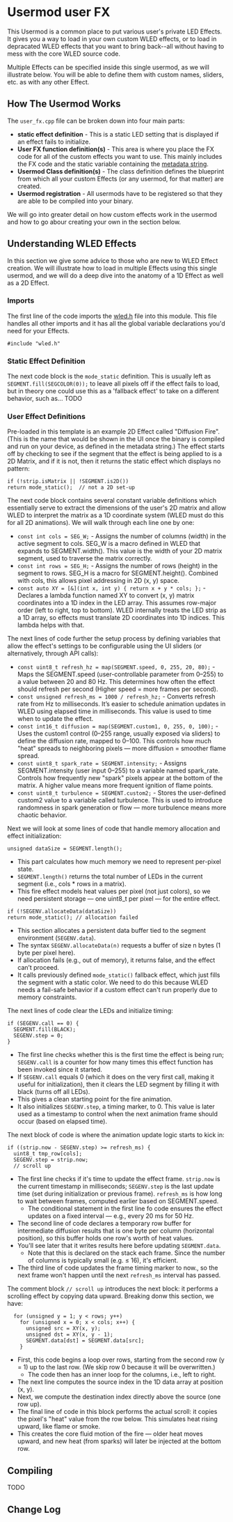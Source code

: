 # Usermod user FX

This Usermod is a common place to put various user's private LED Effects.  It gives you a way to load in your own custom WLED effects, or to load in depracated WLED effects that you want to bring back--all without having to mess with the core WLED source code.

Multiple Effects can be specified inside this single usermod, as we will illustrate below.  You will be able to define them with custom names, sliders, etc. as with any other Effect.



## How The Usermod Works

The `user_fx.cpp` file can be broken down into four main parts:
* **static effect definition** - This is a static LED setting that is displayed if an effect fails to initialize.
* **User FX function definition(s)** - This area is where you place the FX code for all of the custom effects you want to use.  This mainly includes the FX code and the static variable containing the [metadata string](https://kno.wled.ge/interfaces/json-api/#effect-metadata). 
* **Usermod Class definition(s)** - The class definition defines the blueprint from which all your custom Effects (or any usermod, for that matter) are created.
* **Usermod registration** - All usermods have to be registered so that they are able to be compiled into your binary.

We will go into greater detail on how custom effects work in the usermod and how to go abour creating your own in the section below.


## Understanding WLED Effects

In this section we give some advice to those who are new to WLED Effect creation.  We will illustrate how to load in multiple Effects using this single usermod, and we will do a deep dive into the anatomy of a 1D Effect as well as a 2D Effect.

### Imports
The first line of the code imports the [wled.h](https://github.com/wled/WLED/blob/main/wled00/wled.h) file into this module.  This file handles all other imports and it has all the global variable declarations you'd need for your Effects.

```
#include "wled.h"
```

### Static Effect Definition
The next code block is the `mode_static` definition.  This is usually left as `SEGMENT.fill(SEGCOLOR(0));` to leave all pixels off if the effect fails to load, but in theory one could use this as a 'fallback effect' to take on a different behavior, such as...
TODO

### User Effect Definitions
Pre-loaded in this template is an example 2D Effect called "Diffusion Fire".  (This is the name that would be shown in the UI once the binary is compiled and run on your device, as defined in the metadata string.)
The effect starts off by checking to see if the segment that the effect is being applied to is a 2D Matrix, and if it is not, then it returns the static effect which displays no pattern:
```
if (!strip.isMatrix || !SEGMENT.is2D()) 
return mode_static();  // not a 2D set-up 
```
The next code block contains several constant variable definitions which essentially serve to extract the dimensions of the user's 2D matrix and allow WLED to interpret the matrix as a 1D coordinate system (WLED must do this for all 2D animations). We will walk through each line one by one:
* `const int cols = SEG_W;` -  Assigns the number of columns (width) in the active segment to cols.  SEG_W is a macro defined in WLED that expands to SEGMENT.width().  This value is the width of your 2D matrix segment, used to traverse the matrix correctly.
* `const int rows = SEG_H;` - Assigns the number of rows (height) in the segment to rows.  SEG_H is a macro for SEGMENT.height(). Combined with cols, this allows pixel addressing in 2D (x, y) space.
* `const auto XY = [&](int x, int y) { return x + y * cols; };` - Declares a lambda function named XY to convert (x, y) matrix coordinates into a 1D index in the LED array.  This assumes row-major order (left to right, top to bottom).  WLED internally treats the LED strip as a 1D array, so effects must translate 2D coordinates into 1D indices. This lambda helps with that.

The next lines of code further the setup process by defining variables that allow the effect's settings to be configurable using the UI sliders (or alternatively, through API calls):

* `const uint8_t refresh_hz = map(SEGMENT.speed, 0, 255, 20, 80);` - Maps the SEGMENT.speed (user-controllable parameter from 0–255) to a value between 20 and 80 Hz.  This determines how often the effect should refresh per second (Higher speed = more frames per second).
* `const unsigned refresh_ms = 1000 / refresh_hz;` - Converts refresh rate from Hz to milliseconds. It’s easier to schedule animation updates in WLED using elapsed time in milliseconds. This value is used to time when to update the effect.
* `const int16_t diffusion = map(SEGMENT.custom1, 0, 255, 0, 100);` - Uses the custom1 control (0–255 range, usually exposed via sliders) to define the diffusion rate, mapped to 0–100.  This controls how much "heat" spreads to neighboring pixels — more diffusion = smoother flame spread.
* `const uint8_t spark_rate = SEGMENT.intensity;` - Assigns SEGMENT.intensity (user input 0–255) to a variable named spark_rate.  Controls how frequently new "spark" pixels appear at the bottom of the matrix. A higher value means more frequent ignition of flame points.
* `const uint8_t turbulence = SEGMENT.custom2;` - Stores the user-defined custom2 value to a variable called turbulence.  This is used to introduce randomness in spark generation or flow — more turbulence means more chaotic behavior.

Next we will look at some lines of code that handle memory allocation and effect initialization:

```
unsigned dataSize = SEGMENT.length();
```
* This part calculates how much memory we need to represent per-pixel state.
* `SEGMENT.length()` returns the total number of LEDs in the current segment (i.e., cols * rows in a matrix).
* This fire effect models heat values per pixel (not just colors), so we need persistent storage — one uint8_t per pixel — for the entire effect.

```
if (!SEGENV.allocateData(dataSize))
return mode_static(); // allocation failed
```
* This section allocates a persistent data buffer tied to the segment environment (`SEGENV.data`).
* The syntax `SEGENV.allocateData(n)` requests a buffer of size n bytes (1 byte per pixel here).
* If allocation fails (e.g., out of memory), it returns false, and the effect can’t proceed.
* It calls previously defined `mode_static()` fallback effect, which just fills the segment with a static color.  We need to do this because WLED needs a fail-safe behavior if a custom effect can't run properly due to memory constraints.


The next lines of code clear the LEDs and initialize timing:
```
if (SEGENV.call == 0) {
  SEGMENT.fill(BLACK);
  SEGENV.step = 0;
}
```
* The first line checks whether this is the first time the effect is being run; `SEGENV.call` is a counter for how many times this effect function has been invoked since it started.
* If `SEGENV.call` equals 0 (which it does on the very first call, making it useful for initialization), then it clears the LED segment by filling it with black (turns off all LEDs).
* This gives a clean starting point for the fire animation.
* It also initializes `SEGENV.step`, a timing marker, to 0.  This value is later used as a timestamp to control when the next animation frame should occur (based on elapsed time).    

The next block of code is where the animation update logic starts to kick in:
```
if ((strip.now - SEGENV.step) >= refresh_ms) {
  uint8_t tmp_row[cols];
  SEGENV.step = strip.now;
  // scroll up
```
* The first line checks if it's time to update the effect frame.  `strip.now` is the current timestamp in milliseconds; `SEGENV.step` is the last update time (set during initialization or previous frame).  `refresh_ms` is how long to wait between frames, computed earlier based on SEGMENT.speed.
  * The conditional statement in the first line fo code ensures the effect updates on a fixed interval — e.g., every 20 ms for 50 Hz.
* The second line of code declares a temporary row buffer for intermediate diffusion results that is one byte per column (horizontal position), so this buffer holds one row's worth of heat values.
* You'll see later that it writes results here before updating `SEGMENT.data`.
  * Note that this is declared on the stack each frame. Since the number of columns is typically small (e.g. ≤ 16), it's efficient.
* The third line of code updates the frame timing marker to now., so the next frame won't happen until the next `refresh_ms` interval has passed.

The comment block `// scroll up` introduces the next block: it performs a scrolling effect by copying data upward.  Breaking donw this section, we have:
```
  for (unsigned y = 1; y < rows; y++)
    for (unsigned x = 0; x < cols; x++) {
      unsigned src = XY(x, y);
      unsigned dst = XY(x, y - 1);
      SEGMENT.data[dst] = SEGMENT.data[src];
    }
```
* First, this code begins a loop over rows, starting from the second row (y = 1) up to the last row.  (We skip row 0 because it will be overwritten.)
  * The code then has an inner loop for the columns, i.e., left to right.
* The next line computes the source index in the 1D data array at position (x, y).
* Next, we compute the destination index directly above the source (one row up).
* The final line of code in this block performs the actual scroll: it copies the pixel's "heat" value from the row below.  This simulates heat rising upward, like flame or smoke.
* This creates the core fluid motion of the fire — older heat moves upward, and new heat (from sparks) will later be injected at the bottom row.











## Compiling
TODO


## Change Log


